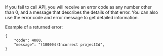 If you fail to call API, you will receive an error code as any number other than 0, and a message that describes the details of that error. You can also use the error code and error message to get detailed information.

Example of a returned error:
```
{
    "code": 4000,
    "message": "(100004)Incorrect projectId",
}
```

